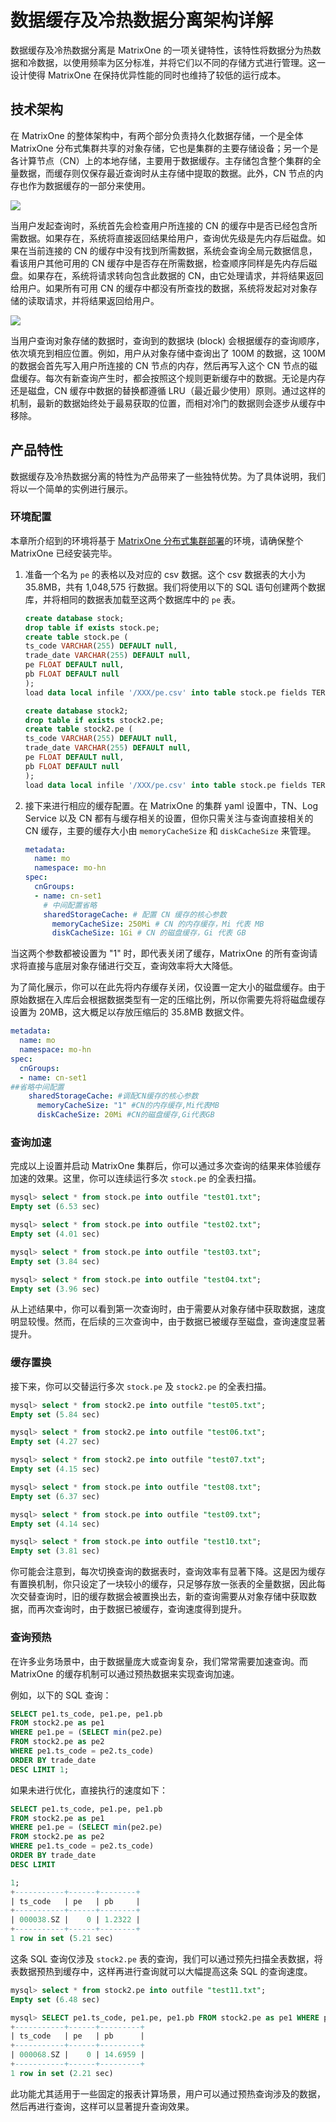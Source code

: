 # 数据缓存及冷热数据分离架构详解

数据缓存及冷热数据分离是 MatrixOne 的一项关键特性，该特性将数据分为热数据和冷数据，以使用频率为区分标准，并将它们以不同的存储方式进行管理。这一设计使得 MatrixOne 在保持优异性能的同时也维持了较低的运行成本。

## 技术架构

在 MatrixOne 的整体架构中，有两个部分负责持久化数据存储，一个是全体 MatrixOne 分布式集群共享的对象存储，它也是集群的主要存储设备；另一个是各计算节点（CN）上的本地存储，主要用于数据缓存。主存储包含整个集群的全量数据，而缓存则仅保存最近查询时从主存储中提取的数据。此外，CN 节点的内存也作为数据缓存的一部分来使用。

![](https://community-shared-data-1308875761.cos.ap-beijing.myqcloud.com/artwork/docs/overview/hot-cold-separation/cold-hot-data-separation.png)

当用户发起查询时，系统首先会检查用户所连接的 CN 的缓存中是否已经包含所需数据。如果存在，系统将直接返回结果给用户，查询优先级是先内存后磁盘。如果在当前连接的 CN 的缓存中没有找到所需数据，系统会查询全局元数据信息，看该用户其他可用的 CN 缓存中是否存在所需数据，检查顺序同样是先内存后磁盘。如果存在，系统将请求转向包含此数据的 CN，由它处理请求，并将结果返回给用户。如果所有可用 CN 的缓存中都没有所查找的数据，系统将发起对对象存储的读取请求，并将结果返回给用户。

![](https://community-shared-data-1308875761.cos.ap-beijing.myqcloud.com/artwork/docs/overview/hot-cold-separation/query-order.png)

当用户查询对象存储的数据时，查询到的数据块 (block) 会根据缓存的查询顺序，依次填充到相应位置。例如，用户从对象存储中查询出了 100M 的数据，这 100M 的数据会首先写入用户所连接的 CN 节点的内存，然后再写入这个 CN 节点的磁盘缓存。每次有新查询产生时，都会按照这个规则更新缓存中的数据。无论是内存还是磁盘，CN 缓存中数据的替换都遵循 LRU（最近最少使用）原则。通过这样的机制，最新的数据始终处于最易获取的位置，而相对冷门的数据则会逐步从缓存中移除。

## 产品特性

数据缓存及冷热数据分离的特性为产品带来了一些独特优势。为了具体说明，我们将以一个简单的实例进行展示。

### 环境配置

本章所介绍到的环境将基于 [MatrixOne 分布式集群部署](../../Deploy/deploy-MatrixOne-cluster.md)的环境，请确保整个 MatrixOne 已经安装完毕。

1. 准备一个名为 `pe` 的表格以及对应的 csv 数据。这个 csv 数据表的大小为 35.8MB，共有 1,048,575 行数据。我们将使用以下的 SQL 语句创建两个数据库，并将相同的数据表加载至这两个数据库中的 `pe` 表。

    ```sql
    create database stock;
    drop table if exists stock.pe;
    create table stock.pe (
    ts_code VARCHAR(255) DEFAULT null,
    trade_date VARCHAR(255) DEFAULT null,
    pe FLOAT DEFAULT null,
    pb FLOAT DEFAULT null
    );
    load data local infile '/XXX/pe.csv' into table stock.pe fields TERMINATED BY '\t';

    create database stock2;
    drop table if exists stock2.pe;
    create table stock2.pe (
    ts_code VARCHAR(255) DEFAULT null,
    trade_date VARCHAR(255) DEFAULT null,
    pe FLOAT DEFAULT null,
    pb FLOAT DEFAULT null
    );
    load data local infile '/XXX/pe.csv' into table stock.pe fields TERMINATED BY '\t';
    ```

2. 接下来进行相应的缓存配置。在 MatrixOne 的集群 yaml 设置中，TN、Log Service 以及 CN 都有与缓存相关的设置，但你只需关注与查询直接相关的 CN 缓存，主要的缓存大小由 `memoryCacheSize` 和 `diskCacheSize` 来管理。

    ```yaml
    metadata:
      name: mo
      namespace: mo-hn
    spec:
      cnGroups:
      - name: cn-set1
        # 中间配置省略
        sharedStorageCache: # 配置 CN 缓存的核心参数
          memoryCacheSize: 250Mi # CN 的内存缓存，Mi 代表 MB
          diskCacheSize: 1Gi # CN 的磁盘缓存，Gi 代表 GB
    ```

当这两个参数都被设置为 "1" 时，即代表关闭了缓存，MatrixOne 的所有查询请求将直接与底层对象存储进行交互，查询效率将大大降低。

为了简化展示，你可以在此先将内存缓存关闭，仅设置一定大小的磁盘缓存。由于原始数据在入库后会根据数据类型有一定的压缩比例，所以你需要先将将磁盘缓存设置为 20MB，这大概足以存放压缩后的 35.8MB 数据文件。

```yaml
metadata:
  name: mo
  namespace: mo-hn
spec:
  cnGroups:
  - name: cn-set1
##省略中间配置
    sharedStorageCache: #调配CN缓存的核心参数
      memoryCacheSize: "1" #CN的内存缓存,Mi代表MB
      diskCacheSize: 20Mi #CN的磁盘缓存,Gi代表GB
```

### 查询加速

完成以上设置并启动 MatrixOne 集群后，你可以通过多次查询的结果来体验缓存加速的效果。这里，你可以连续运行多次 `stock.pe` 的全表扫描。

```sql
mysql> select * from stock.pe into outfile "test01.txt";
Empty set (6.53 sec)

mysql> select * from stock.pe into outfile "test02.txt";
Empty set (4.01 sec)

mysql> select * from stock.pe into outfile "test03.txt";
Empty set (3.84 sec)

mysql> select * from stock.pe into outfile "test04.txt";
Empty set (3.96 sec)
```

从上述结果中，你可以看到第一次查询时，由于需要从对象存储中获取数据，速度明显较慢。然而，在后续的三次查询中，由于数据已被缓存至磁盘，查询速度显著提升。

### 缓存置换

接下来，你可以交替运行多次 `stock.pe` 及 `stock2.pe` 的全表扫描。

```sql
mysql> select * from stock2.pe into outfile "test05.txt";
Empty set (5.84 sec)

mysql> select * from stock2.pe into outfile "test06.txt";
Empty set (4.27 sec)

mysql> select * from stock2.pe into outfile "test07.txt";
Empty set (4.15 sec)

mysql> select * from stock.pe into outfile "test08.txt";
Empty set (6.37 sec)

mysql> select * from stock.pe into outfile "test09.txt";
Empty set (4.14 sec)

mysql> select * from stock.pe into outfile "test10.txt";
Empty set (3.81 sec)
```

你可能会注意到，每次切换查询的数据表时，查询效率有显著下降。这是因为缓存有置换机制，你只设定了一块较小的缓存，只足够存放一张表的全量数据，因此每次交替查询时，旧的缓存数据会被置换出去，新的查询需要从对象存储中获取数据，而再次查询时，由于数据已被缓存，查询速度得到提升。

### 查询预热

在许多业务场景中，由于数据量庞大或查询复杂，我们常常需要加速查询。而 MatrixOne 的缓存机制可以通过预热数据来实现查询加速。

例如，以下的 SQL 查询：

```sql
SELECT pe1.ts_code, pe1.pe, pe1.pb
FROM stock2.pe as pe1
WHERE pe1.pe = (SELECT min(pe2.pe)
FROM stock2.pe as pe2
WHERE pe1.ts_code = pe2.ts_code)
ORDER BY trade_date
DESC LIMIT 1;
```

如果未进行优化，直接执行的速度如下：

```sql
SELECT pe1.ts_code, pe1.pe, pe1.pb
FROM stock2.pe as pe1
WHERE pe1.pe = (SELECT min(pe2.pe)
FROM stock2.pe as pe2
WHERE pe1.ts_code = pe2.ts_code)
ORDER BY trade_date
DESC LIMIT

1;
+-----------+------+--------+
| ts_code   | pe   | pb     |
+-----------+------+--------+
| 000038.SZ |    0 | 1.2322 |
+-----------+------+--------+
1 row in set (5.21 sec)
```

这条 SQL 查询仅涉及 `stock2.pe` 表的查询，我们可以通过预先扫描全表数据，将表数据预热到缓存中，这样再进行查询就可以大幅提高这条 SQL 的查询速度。

```sql
mysql> select * from stock2.pe into outfile "test11.txt";
Empty set (6.48 sec)

mysql> SELECT pe1.ts_code, pe1.pe, pe1.pb FROM stock2.pe as pe1 WHERE pe1.pe = (SELECT min(pe2.pe) FROM stock2.pe as pe2 WHERE pe1.ts_code = pe2.ts_code) ORDER BY trade_date DESC LIMIT 1;
+-----------+------+---------+
| ts_code   | pe   | pb      |
+-----------+------+---------+
| 000068.SZ |    0 | 14.6959 |
+-----------+------+---------+
1 row in set (2.21 sec)
```

此功能尤其适用于一些固定的报表计算场景，用户可以通过预热查询涉及的数据，然后再进行查询，这样可以显著提升查询效果。
